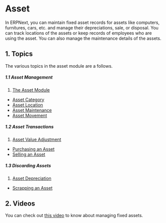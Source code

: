 <!-- add-breadcrumbs -->
# Asset

In ERPNext, you can maintain fixed asset records for assets like computers, furnitures, cars, etc. and manage their depreciations, sale, or disposal. You can track locations of the assets or keep records of employees who are using the asset. You can also manage the maintenance details of the assets.

<!-- <div class="embed-container">
    <iframe src="https://www.youtube.com/embed/I-K8pLRmvSo" frameborder="0" allow="autoplay; encrypted-media" allowfullscreen>
    </iframe>
</div> -->


## 1. Topics
The various topics in the asset module are a follows.

##### 1.1 Asset Management
1. [The Asset Module](/docs/user/manual/en/asset/asset)
- [Asset Category](/docs/user/manual/en/asset/asset-category)
- [Asset Location](/docs/user/manual/en/asset/asset-location)
- [Asset Maintenance](/docs/user/manual/en/asset/asset-maintenance)
- [Asset Movement](/docs/user/manual/en/asset/asset-movement)

##### 1.2 Asset Transactions
1. [Asset Value Adjustment](/docs/user/manual/en/asset/asset-value-adjustment)
- [Purchasing an Asset](/docs/user/manual/en/asset/purchasing-an-asset) 
- [Selling an Asset](/docs/user/manual/en/asset/selling-an-asset)

##### 1.3 Discarding Assets
1. [Asset Depreciation](/docs/user/manual/en/asset/asset-depreciation)
- [Scrapping an Asset](/docs/user/manual/en/asset/scrapping-an-asset)

## 2. Videos
You can check out [this video](/docs/user/videos/learn/fixed-assets.html) to know about managing fixed assets.